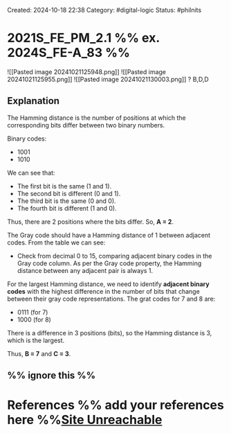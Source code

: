 Created: 2024-10-18 22:38
Category: #digital-logic 
Status: #philnits



# 2021S_FE_PM_2.1 %% ex. 2024S_FE-A_83 %%

![[Pasted image 20241021125948.png]]
![[Pasted image 20241021125955.png]]
![[Pasted image 20241021130003.png]]
? 
B,D,D
## Explanation

The Hamming distance is the number of positions at which the corresponding bits differ between two binary numbers.

Binary codes:

- 1001
- 1010

We can see that:

- The first bit is the same (1 and 1).
- The second bit is different (0 and 1).
- The third bit is the same (0 and 0).
- The fourth bit is different (1 and 0).

Thus, there are 2 positions where the bits differ. So, **A = 2**.

The Gray code should have a Hamming distance of 1 between adjacent codes. From the table we can see:

- Check from decimal 0 to 15, comparing adjacent binary codes in the Gray code column. As per the Gray code property, the Hamming distance between any adjacent pair is always 1.

For the largest Hamming distance, we need to identify **adjacent binary codes** with the highest difference in the number of bits that change between their gray code representations. The grat codes for 7 and 8 are:

- 0111 (for 7)
- 1000 (for 8)

There is a difference in 3 positions (bits), so the Hamming distance is 3, which is the largest.

Thus, **B = 7** and **C = 3**.





%% ignore this %%
---









# References %% add your references here %%[Site Unreachable](https://www.youtube.com/watch?v=P02mJhS9qQ4)